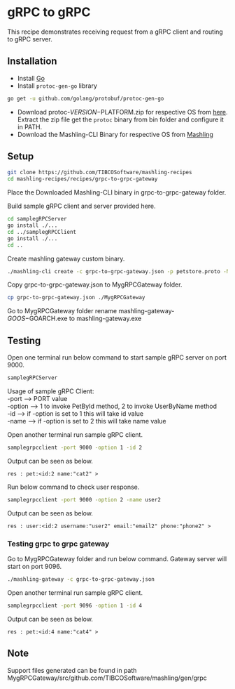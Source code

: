 # gRPC to gRPC
This recipe demonstrates receiving request from a gRPC client and routing to gRPC server.

## Installation
* Install [Go](https://golang.org/)
* Install `protoc-gen-go` library
```bash
go get -u github.com/golang/protobuf/protoc-gen-go
```
* Download protoc-$VERSION-$PLATFORM.zip for respective OS from [here](https://github.com/google/protobuf/releases).<br>Extract the zip file get the `protoc` binary from bin folder and configure it in PATH.
* Download the Mashling-CLI Binary for respective OS from [Mashling](https://github.com/TIBCOSoftware/mashling/tree/master#installation-and-usage)


## Setup
```bash
git clone https://github.com/TIBCOSoftware/mashling-recipes
cd mashling-recipes/recipes/grpc-to-grpc-gateway
```

Place the Downloaded Mashling-CLI binary in grpc-to-grpc-gateway folder.

Build sample gRPC client and server provided here.
```bash
cd samplegRPCServer
go install ./...
cd ../samplegRPCClient
go install ./...
cd ..
```

Create mashling gateway custom binary.
```bash
./mashling-cli create -c grpc-to-grpc-gateway.json -p petstore.proto -N -n MygRPCGateway
```

Copy grpc-to-grpc-gateway.json to MygRPCGateway folder.
```bash
cp grpc-to-grpc-gateway.json ./MygRPCGateway
```

Go to MygRPCGateway folder rename mashling-gateway-$GOOS-$GOARCH.exe to mashling-gateway.exe

## Testing
Open one terminal run below command to start sample gRPC server on port 9000.
```bash
samplegRPCServer
```

Usage of sample gRPC Client:<br>
-port --> PORT value<br>
-option --> 1 to invoke PetById method, 2 to invoke UserByName method<br>
-id --> if -option is set to 1 this will take id value<br>
-name --> if -option is set to 2 this will take name value<br>

Open another terminal run sample gRPC client.
```bash
samplegrpcclient -port 9000 -option 1 -id 2
```

Output can be seen as below.
```
res : pet:<id:2 name:"cat2" >
```

Run below command to check user response.
```bash
samplegrpcclient -port 9000 -option 2 -name user2
```
Output can be seen as below.
```
res : user:<id:2 username:"user2" email:"email2" phone:"phone2" >
```

### Testing grpc to grpc gateway

Go to MygRPCGateway folder and run below command. Gateway server will start on port 9096.
```bash
./mashling-gateway -c grpc-to-grpc-gateway.json
```
Open another terminal run sample gRPC client.
```bash
samplegrpcclient -port 9096 -option 1 -id 4
```
Output can be seen as below.
```
res : pet:<id:4 name:"cat4" >
```

## Note
Support files generated can be found in path MygRPCGateway/src/github.com/TIBCOSoftware/mashling/gen/grpc